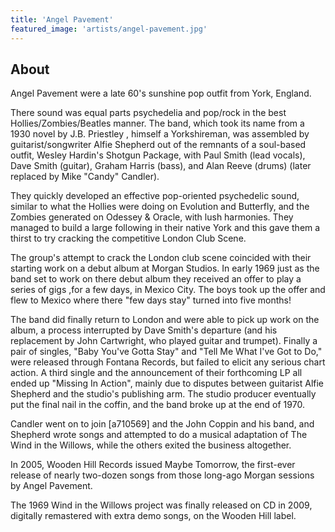 ```yaml
---
title: 'Angel Pavement'
featured_image: 'artists/angel-pavement.jpg'
---
```


## About

Angel Pavement  were a late 60's sunshine pop outfit from York, England.

There sound  was equal parts psychedelia and pop/rock in the best Hollies/Zombies/Beatles manner. The band, which took its name from a 1930 novel by J.B. Priestley , himself a Yorkshireman, was assembled by guitarist/songwriter Alfie Shepherd out of the remnants of a soul-based outfit, Wesley Hardin's Shotgun Package, with Paul Smith (lead vocals), Dave Smith (guitar), Graham Harris (bass), and Alan Reeve (drums) (later replaced by Mike "Candy" Candler).

They quickly developed an effective pop-oriented psychedelic sound, similar to what the Hollies were doing on Evolution and Butterfly, and the Zombies generated on Odessey & Oracle, with lush harmonies. They managed to build a large following in their native York and this gave them a thirst to try cracking the competitive London Club Scene.

The group's attempt to crack the London club scene coincided with their starting work on a debut album at Morgan Studios. In early 1969 just as the band set to work on there debut album they received an offer to play a series of gigs ,for a few days, in Mexico City. The boys took up the offer and flew to Mexico where there "few days stay" turned into five months!

The band did finally return to London  and were able to pick up work on the album, a process interrupted by Dave Smith's departure (and his replacement by John Cartwright, who played guitar and trumpet). Finally a pair of singles, "Baby You've Gotta Stay" and "Tell Me What I've Got to Do," were released through Fontana Records, but failed to elicit any serious chart action. A third single and the announcement of their forthcoming LP all ended up "Missing In Action", mainly due to disputes between guitarist Alfie Shepherd and the studio's publishing arm. The studio  producer eventually put the final nail in the coffin, and the band broke up at the end of 1970. 

Candler went on to join [a710569] and the John Coppin and his band, and Shepherd wrote songs and attempted to do a musical adaptation of The Wind in the Willows, while the others exited the business altogether.

In 2005, Wooden Hill Records issued Maybe Tomorrow, the first-ever release of nearly two-dozen songs from those long-ago Morgan sessions by Angel Pavement.

The 1969 Wind in the Willows project was finally released on CD in 2009, digitally remastered with extra demo songs, on the Wooden Hill label.
